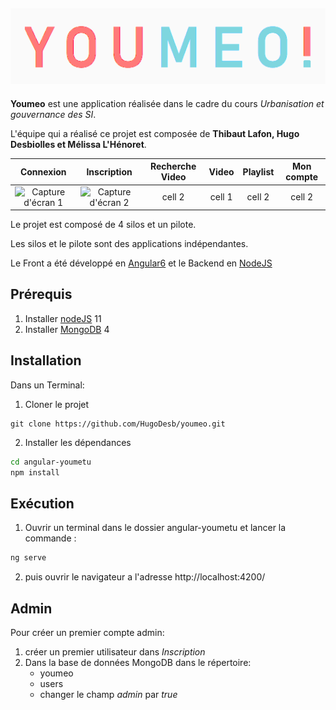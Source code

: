 ![Logo](img/youemo-ban.png)
--------
**Youmeo** est une application réalisée dans le cadre du cours *Urbanisation et gouvernance des SI*.

L'équipe qui a réalisé ce projet est composée de **Thibaut Lafon, Hugo Desbiolles et Mélissa L'Hénoret**.

| **Connexion**       | **Inscription**     | **Recherche Video** | **Video**           | **Playlist**        | **Mon compte**      | 
| :-----------------: | :-----------------: | :-----------------: | :-----------------: | :-----------------: | :-----------------: | 
| ![Capture d'écran 1](Connexion.PNG)| ![Capture d'écran 2](Inscription.PNG)| cell 2              | cell 1              | cell 2              | cell 2              |


Le projet est composé de 4 silos et un pilote.

Les silos et le pilote sont des applications indépendantes.

Le Front a été développé en [Angular6](https://angular.io/) et le Backend en [NodeJS](https://nodejs.org/en/)

## Prérequis
1. Installer [nodeJS](https://nodejs.org/en/) 11
2. Installer [MongoDB](https://www.mongodb.com/fr) 4

## Installation
Dans un Terminal:
1. Cloner le projet 
```
git clone https://github.com/HugoDesb/youmeo.git
```
2. Installer les dépendances
```bash
cd angular-youmetu
npm install
```
## Exécution
1. Ouvrir un terminal dans le dossier angular-youmetu et lancer la commande : 
```bash
ng serve
```
2. puis ouvrir le navigateur a l'adresse http://localhost:4200/

## Admin
Pour créer un premier compte admin:
1. créer un premier utilisateur dans *Inscription*
2. Dans la base de données MongoDB dans le répertoire:
   * youmeo
   * users
   * changer le champ *admin* par *true*


